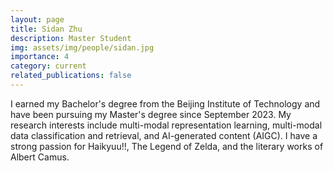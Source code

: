 ```yaml
---
layout: page
title: Sidan Zhu
description: Master Student
img: assets/img/people/sidan.jpg
importance: 4
category: current 
related_publications: false
---
```


I earned my Bachelor's degree from the Beijing Institute of Technology and have been pursuing my Master's degree since September 2023. My research interests include multi-modal representation learning, multi-modal data classification and retrieval, and AI-generated content (AIGC). I have a strong passion for Haikyuu!!, The Legend of Zelda, and the literary works of Albert Camus.